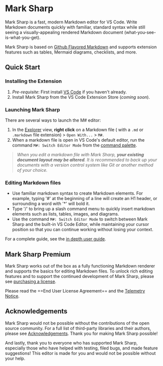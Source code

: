 # Mark Sharp

Mark Sharp is a fast, modern Markdown editor for VS Code. Write Markdown documents quickly with familiar, standard syntax while still seeing a visually-appealing rendered Markdown document (what-you-see-is-what-you-get).

Mark Sharp is based on [Github Flavored Markdown](https://github.github.com/gfm/) and supports extension features such as tables, Mermaid diagrams, checklists, and more.

## Quick Start

### Installing the Extension

1. _Pre-requisite_: First install [VS Code](https://code.visualstudio.com/) if you haven't already.
2. Install Mark Sharp from the VS Code Extension Store (_coming soon_).

### Launching Mark Sharp

There are several ways to launch the M# editor:

1. In the [Explorer](https://code.visualstudio.com/docs/getstarted/userinterface#_explorer) view, **right click** on a Markdown file ( with a `.md` or `.markdown` file extension) > `Open With...` > `M#`.
2. When a markdown file is open in VS Code's default editor, run the command `M#: Switch Editor Mode` from the [command palette](https://code.visualstudio.com/docs/getstarted/userinterface#_command-palette).

> _When you edit a markdown file with Mark Sharp, **your existing document layout may be altered**. It is recommended to back up your documents with a version control system like Git or another method of your choice._

### Editing Markdown files

- Use familiar markdown syntax to create Markdown elements.  For example, typing '#' at the beginning of a line will create an H1 header, or surrounding a word with '*' will bold it.
- Type '/' to bring up a slash command menu to quickly insert markdown elements such as lists, tables, images, and diagrams.
- Use the command `M#: Switch Editor Mode` to switch between Mark Sharp and the built-in VS Code Editor, while maintaining your cursor position so that you can continue working without losing your context.

For a complete guide, see the [in depth user guide](./user-guide.md).

## Mark Sharp Premium

Mark Sharp works out of the box as a fully functioning Markdown renderer and supports the basics for editing Markdown files. To unlock rich editing features and to support the continued development of Mark Sharp, please see [purchasing a license](./licensing-and-activation.md).

Please read the ==End User License Agreement== and the [Telemetry Notice](./telemetry.md).

## Acknowledgements

Mark Sharp would not be possible without the contributions of the open source community. For a full list of third-party libraries and their authors, please see [Acknowledgements](./acknowledgements.md). Thank you for making Mark Sharp possible!

And lastly, thank you to everyone who has supported Mark Sharp, especially those who have helped with testing, filed bugs, and made feature suggestions! This editor is made for you and would not be possible without your help.